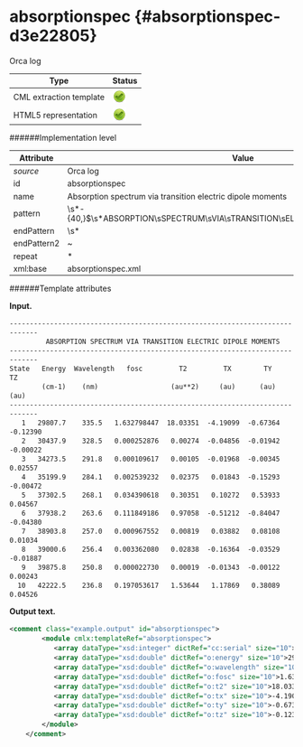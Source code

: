 # absorptionspec {#absorptionspec-d3e22805}

Orca log

| Type                                                                                                                                                | Status                                                                                                                                              |
|----|----|
| CML extraction template                                                                                                                             | ![](/imgs/Total.png)                                                                                                                                |
| HTML5 representation                                                                                                                                | ![](/imgs/Total.png)                                                                                                                                |

######Implementation level

| Attribute                                                                                                                                           | Value                                                                                                                                               |
|----|----|
| *source*                                                                                                                                            | Orca log                                                                                                                                            |
| id                                                                                                                                                  | absorptionspec                                                                                                                                      |
| name                                                                                                                                                | Absorption spectrum via transition electric dipole moments                                                                                          |
| pattern                                                                                                                                             | \\s\*-{40,}\$\\s\*ABSORPTION\\sSPECTRUM\\sVIA\\sTRANSITION\\sELECTRIC\\sDIPOLE\\sMOMENTS\\s\*                                                       |
| endPattern                                                                                                                                          | \\s\*                                                                                                                                               |
| endPattern2                                                                                                                                         | \~                                                                                                                                                  |
| repeat                                                                                                                                              | \*                                                                                                                                                  |
| xml:base                                                                                                                                            | absorptionspec.xml                                                                                                                                  |

######Template attributes

**Input.**

    -----------------------------------------------------------------------------
             ABSORPTION SPECTRUM VIA TRANSITION ELECTRIC DIPOLE MOMENTS
    -----------------------------------------------------------------------------
    State   Energy  Wavelength   fosc         T2         TX        TY        TZ  
            (cm-1)    (nm)                  (au**2)     (au)      (au)      (au) 
    -----------------------------------------------------------------------------
       1   29807.7    335.5   1.632798447  18.03351  -4.19099  -0.67364  -0.12390
       2   30437.9    328.5   0.000252876   0.00274  -0.04856  -0.01942  -0.00022
       3   34273.5    291.8   0.000109617   0.00105  -0.01968  -0.00345   0.02557
       4   35199.9    284.1   0.002539232   0.02375   0.01843  -0.15293  -0.00472
       5   37302.5    268.1   0.034390618   0.30351   0.10272   0.53933   0.04567
       6   37938.2    263.6   0.111849186   0.97058  -0.51212  -0.84047  -0.04380
       7   38903.8    257.0   0.000967552   0.00819   0.03882   0.08108   0.01034
       8   39000.6    256.4   0.003362080   0.02838  -0.16364  -0.03529  -0.01887
       9   39875.8    250.8   0.000022730   0.00019  -0.01343  -0.00122   0.00243
      10   42222.5    236.8   0.197053617   1.53644   1.17869   0.38089   0.04526

        

**Output text.**

```xml
<comment class="example.output" id="absorptionspec">
        <module cmlx:templateRef="absorptionspec">
           <array dataType="xsd:integer" dictRef="cc:serial" size="10">1 2 3 4 5 6 7 8 9 10</array>
           <array dataType="xsd:double" dictRef="o:energy" size="10">29807.7 30437.9 34273.5 35199.9 37302.5 37938.2 38903.8 39000.6 39875.8 42222.5</array>
           <array dataType="xsd:double" dictRef="o:wavelength" size="10">335.5 328.5 291.8 284.1 268.1 263.6 257.0 256.4 250.8 236.8</array>
           <array dataType="xsd:double" dictRef="o:fosc" size="10">1.632798447 0.000252876 0.000109617 0.002539232 0.034390618 0.111849186 0.000967552 0.003362080 0.000022730 0.197053617</array>
           <array dataType="xsd:double" dictRef="o:t2" size="10">18.03351 0.00274 0.00105 0.02375 0.30351 0.97058 0.00819 0.02838 0.00019 1.53644</array>
           <array dataType="xsd:double" dictRef="o:tx" size="10">-4.19099 -0.04856 -0.01968 0.01843 0.10272 -0.51212 0.03882 -0.16364 -0.01343 1.17869</array>
           <array dataType="xsd:double" dictRef="o:ty" size="10">-0.67364 -0.01942 -0.00345 -0.15293 0.53933 -0.84047 0.08108 -0.03529 -0.00122 0.38089</array>
           <array dataType="xsd:double" dictRef="o:tz" size="10">-0.12390 -0.00022 0.02557 -0.00472 0.04567 -0.04380 0.01034 -0.01887 0.00243 0.04526</array>
        </module>
    </comment>
```
